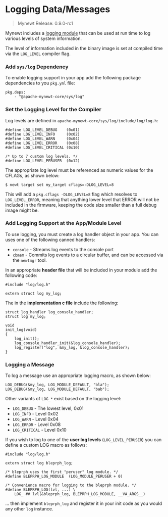 # Logging Data/Messages

> Mynewt Release: 0.9.0-rc1

Mynewt includes a [logging module](http://mynewt.apache.org/os/modules/logs/logs/)
that can be used at run time to log various levels of system information.

The level of information included in the binary image is set at compiled time
via the `LOG_LEVEL` compiler flag.

### Add `sys/log` Dependency

To enable logging support in your app add the following package dependencies to
you `pkg.yml` file:

```
pkg.deps:
    - "@apache-mynewt-core/sys/log"
```

### Set the Logging Level for the Compiler

Log levels are defined in `apache-mynewt-core/sys/log/include/log/log.h`:

```
#define LOG_LEVEL_DEBUG    (0x01)
#define LOG_LEVEL_INFO     (0x02)
#define LOG_LEVEL_WARN     (0x04)
#define LOG_LEVEL_ERROR    (0x08)
#define LOG_LEVEL_CRITICAL (0x10)

/* Up to 7 custom log levels. */
#define LOG_LEVEL_PERUSER  (0x12)
```

The appropriate log level must be referenced as numeric values for the CFLAGs,
as shown below:

```
$ newt target set my_target cflags=-DLOG_LEVEL=8
```

This will add a `pkg.cflags -DLOG_LEVEL=8` flag which resolves to
`LOG_LEVEL_ERROR`, meaning that anything lower level that ERROR will not be
included in the firmware, keeping the code size smaller than a full debug
image might be.

### Add Logging Support at the App/Module Level

To use logging, you must create a log handler object in your app. You can uses
one of the following canned handlers:

- `console` - Streams log events to the console port
- `cbmem` - Commits log events to a circular buffer, and can be accessed via
  the `newtmgr` tool.

In an appropriate **header file** that will be included in your module add the
following code:

```
#include "log/log.h"

extern struct log my_log;
```

The in the **implementation c file** include the following:

```
struct log_handler log_console_handler;
struct log my_log;

void
init_log(void)
{
    log_init();
    log_console_handler_init(&log_console_handler);
    log_register("log", &my_log, &log_console_handler);
}
```

### Logging a Message

To log a message use an appropriate logging macro, as shown below:

```
LOG_DEBUG(&my_log, LOG_MODULE_DEFAULT, "bla");
LOG_DEBUG(&my_log, LOG_MODULE_DEFAULT, "bab");
```

Other variants of `LOG_*` exist based on the logging level:

- `LOG_DEBUG` - The lowest level, 0x01
- `LOG_INFO` - Level 0x02
- `LOG_WARN` - Level 0x04
- `LOG_ERROR` - Level 0x08
- `LOG_CRITICAL` - Level 0x10

If you wish to log to one of the **user log levels** (`LOG_LEVEL_PERUSER`)
you can define a custom LOG macro as follows:

```
#include "log/log.h"

extern struct log bleprph_log;

/* bleprph uses the first "peruser" log module. */
#define BLEPRPH_LOG_MODULE  (LOG_MODULE_PERUSER + 0)

/* Convenience macro for logging to the bleprph module. */
#define BLEPRPH_LOG(lvl, ...) \
    LOG_ ## lvl(&bleprph_log, BLEPRPH_LOG_MODULE, __VA_ARGS__)
```

... then implement `bleprph_log` and register it in your init code  as you
would any other `log` instance.
